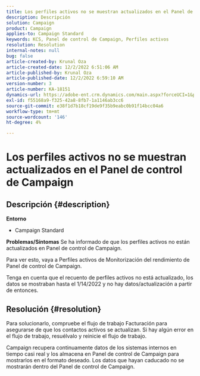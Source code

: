 ```yaml
---
title: Los perfiles activos no se muestran actualizados en el Panel de control de Campaign
description: Descripción
solution: Campaign
product: Campaign
applies-to: Campaign Standard
keywords: KCS, Panel de control de Campaign, Perfiles activos
resolution: Resolution
internal-notes: null
bug: false
article-created-by: Krunal Oza
article-created-date: 12/2/2022 6:51:06 AM
article-published-by: Krunal Oza
article-published-date: 12/2/2022 6:59:10 AM
version-number: 3
article-number: KA-18151
dynamics-url: https://adobe-ent.crm.dynamics.com/main.aspx?forceUCI=1&pagetype=entityrecord&etn=knowledgearticle&id=fe498aaf-0d72-ed11-9561-6045bd006c82
exl-id: f55168a9-f325-42a8-8fb7-1a1146ab3cc6
source-git-commit: e38f1d7b18cf19de9f35b9eabc0b91f14bcc04a6
workflow-type: tm+mt
source-wordcount: '146'
ht-degree: 4%

---
```


# Los perfiles activos no se muestran actualizados en el Panel de control de Campaign

## Descripción {#description}

<b>Entorno</b>
- Campaign Standard



<b>Problemas/Síntomas</b>
Se ha informado de que los perfiles activos no están actualizados en Panel de control de Campaign.

Para ver esto, vaya a Perfiles activos de Monitorización del rendimiento de Panel de control de Campaign.

Tenga en cuenta que el recuento de perfiles activos no está actualizado, los datos se mostraban hasta el 1/14/2022 y no hay datos/actualización a partir de entonces.


## Resolución {#resolution}


Para solucionarlo, compruebe el flujo de trabajo Facturación para asegurarse de que los contactos activos se actualizan. Si hay algún error en el flujo de trabajo, resuélvalo y reinicie el flujo de trabajo.

Campaign recupera continuamente datos de los sistemas internos en tiempo casi real y los almacena en Panel de control de Campaign para mostrarlos en el formato deseado. Los datos que hayan caducado no se mostrarán dentro del Panel de control de Campaign.
